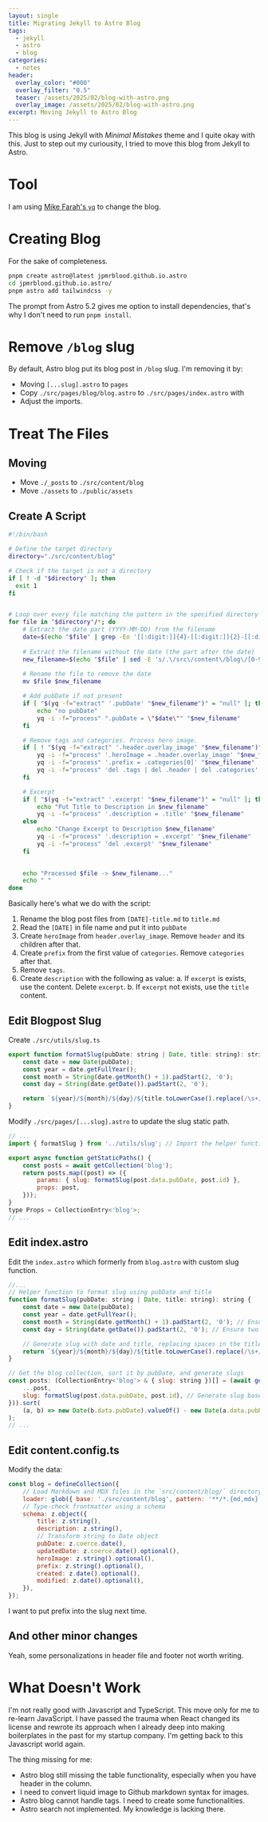 ```yaml
---
layout: single
title: Migrating Jekyll to Astro Blog
tags:
  - jekyll
  - astro
  - blog
categories:
  - notes
header:
  overlay_color: "#000"
  overlay_filter: "0.5"
  teaser: /assets/2025/02/blog-with-astro.png
  overlay_image: /assets/2025/02/blog-with-astro.png
excerpt: Moving Jekyll to Astro Blog
---
```


This blog is using Jekyll with _Minimal Mistakes_ theme and I quite okay with this. Just to step out my curiousity, I tried to move this blog from Jekyll to Astro.

# Tool
I am using [Mike Farah's `yq`](https://github.com/mikefarah/yq) to change the blog.

# Creating Blog
For the sake of completeness.

```bash
pnpm create astro@latest jpmrblood.github.io.astro
cd jpmrblood.github.io.astro/
pnpm astro add tailwindcss -y
```

The prompt from Astro 5.2 gives me option to install dependencies, that's why I don't need to run `pnpm install`.

# Remove `/blog` slug

By default, Astro blog put its blog post in `/blog` slug. I'm removing it by:
- Moving `[...slug].astro` to `pages`
- Copy `./src/pages/blog/blog.astro` to `./src/pages/index.astro` with
- Adjust the imports.


# Treat The Files

## Moving

- Move `./_posts` to `./src/content/blog`
- Move `./assets` to `./public/assets`

## Create A Script

```bash
#!/bin/bash

# Define the target directory
directory="./src/content/blog"

# Check if the target is not a directory
if [ ! -d "$directory" ]; then
  exit 1
fi


# Loop over every file matching the pattern in the specified directory
for file in "$directory"/*; do
    # Extract the date part (YYYY-MM-DD) from the filename
    date=$(echo "$file" | grep -Eo '[[:digit:]]{4}-[[:digit:]]{2}-[[:digit:]]{2}' )
    
    # Extract the filename without the date (the part after the date)
    new_filename=$(echo "$file" | sed -E 's/.\/src\/content\/blog\/[0-9]{4}-[0-9]{2}-[0-9]{2}-(.*)/.\/src\/content\/blog\/\1/')
    
    # Rename the file to remove the date
    mv $file $new_filename

    # Add pubDate if not present
    if [ "$(yq -f="extract" '.pubDate' "$new_filename")" = "null" ]; then
        echo "no pubDate"
        yq -i -f="process" ".pubDate = \"$date\"" "$new_filename"
    fi

    # Remove tags and categories. Process hero image.
    if [ ! "$(yq -f="extract" '.header.overlay_image' "$new_filename")" = "null" ]; then
        yq -i -f="process" '.heroImage = .header.overlay_image' "$new_filename"
        yq -i -f="process" '.prefix = .categories[0]' "$new_filename" 
        yq -i -f="process" 'del .tags | del .header | del .categories' "$new_filename"
    fi

    # Excerpt
    if [ "$(yq -f="extract" '.excerpt' "$new_filename")" = "null" ]; then
        echo "Put Title to Description in $new_filename"
        yq -i -f="process" '.description = .title' "$new_filename"
    else
        echo "Change Excerpt to Description $new_filename"
        yq -i -f="process" '.description = .excerpt' "$new_filename"
        yq -i -f="process" 'del .excerpt' "$new_filename"
    fi
    

    echo "Processed $file -> $new_filename..."
    echo " "
done
```

Basically here's what we do with the script:
1. Rename the blog post files from `[DATE]-title.md` to `title.md`
2. Read the `[DATE]` in file name and put it into `pubDate`
3. Create `heroImage` from `header.overlay_image`. Remove `header` and its children after that.
4. Create `prefix` from the first value of `categories`. Remove `categories` after that.
5. Remove `tags`.
6. Create `description` with the following as value:
   a. If `excerpt` is exists, use the content. Delete `excerpt`.
   b. If `excerpt` not exists, use the `title` content. 

## Edit Blogpost Slug

Create `./src/utils/slug.ts`

```js
export function formatSlug(pubDate: string | Date, title: string): string {
	const date = new Date(pubDate);
	const year = date.getFullYear();
	const month = String(date.getMonth() + 1).padStart(2, '0');
	const day = String(date.getDate()).padStart(2, '0');

	return `${year}/${month}/${day}/${title.toLowerCase().replace(/\s+/g, '-')}`;
}
```

Modify `./src/pages/[...slug].astro` to update the slug static path.
```js
// ...
import { formatSlug } from '../utils/slug'; // Import the helper function

export async function getStaticPaths() {
	const posts = await getCollection('blog');
	return posts.map((post) => ({
		params: { slug: formatSlug(post.data.pubDate, post.id) },
		props: post,
	}));
}
type Props = CollectionEntry<'blog'>;
// ...
```

## Edit index.astro

Edit the `index.astro` which formerly from `blog.astro` with custom slug function.

```js
//...
// Helper function to format slug using pubDate and title
function formatSlug(pubDate: string | Date, title: string): string {
	const date = new Date(pubDate);
	const year = date.getFullYear();
	const month = String(date.getMonth() + 1).padStart(2, '0'); // Ensure two digits for month
	const day = String(date.getDate()).padStart(2, '0'); // Ensure two digits for day

	// Generate slug with date and title, replacing spaces in the title with hyphens
	return `${year}/${month}/${day}/${title.toLowerCase().replace(/\s+/g, '-')}`;
}

// Get the blog collection, sort it by pubDate, and generate slugs
const posts: (CollectionEntry<'blog'> & { slug: string })[] = (await getCollection('blog')).map((post) => ({
	...post,
	slug: formatSlug(post.data.pubDate, post.id), // Generate slug based on pubDate and title
})).sort(
	(a, b) => new Date(b.data.pubDate).valueOf() - new Date(a.data.pubDate).valueOf(),
);
// ...
```

## Edit content.config.ts

Modify the data:
```js
const blog = defineCollection({
	// Load Markdown and MDX files in the `src/content/blog/` directory.
	loader: glob({ base: './src/content/blog', pattern: '**/*.{md,mdx}' }),
	// Type-check frontmatter using a schema
	schema: z.object({
		title: z.string(),
		description: z.string(),
		// Transform string to Date object
		pubDate: z.coerce.date(),
		updatedDate: z.coerce.date().optional(),
		heroImage: z.string().optional(),
		prefix: z.string().optional(),
		created: z.date().optional(),
		modified: z.date().optional(),
	}),
});
```
I want to put prefix into the slug next time.

## And other minor changes

Yeah, some personalizations in header file and footer not worth writing.

# What Doesn't Work

I'm not really good with Javascript and TypeScript. This move only for me to re-learn JavaScript. I have passed the trauma when React changed its license and rewrote its approach when I already deep into making boilerplates in the past for my startup company. I'm getting back to this Javascript world again. 

The thing missing for me:
- Astro blog still missing the table functionality, especially when you have header in the column.
- I need to convert liquid image to Github markdown syntax for images.
- Astro blog cannot handle tags. I need to create some functionalities.
- Astro search not implemented. My knowledge is lacking there.
